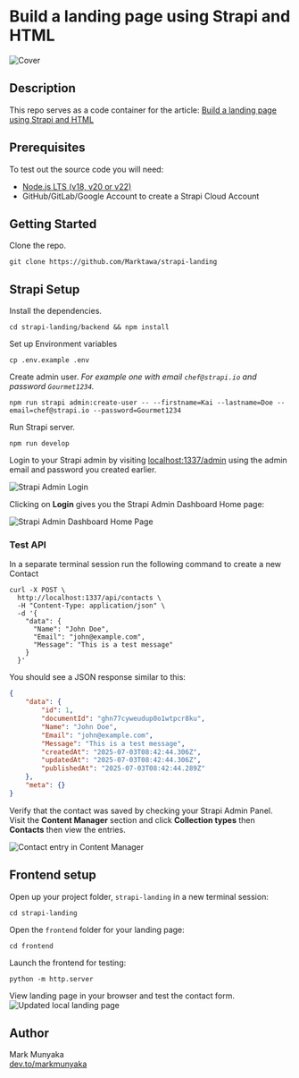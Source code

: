 # Build a landing page using Strapi and HTML

![Cover](https://res.cloudinary.com/craigsims808/image/upload/v1751544336/strapi/strapi-landing/cover_ljxbze.png)

## Description

This repo serves as a code container for the article: [Build a landing page using Strapi and HTML](https://dev.to/markmunyaka/build-a-landing-page-using-strapi-and-vanilla-html-pl0)

## Prerequisites

To test out the source code you will need:
- [Node.js LTS (v18, v20 or v22)](https://nodejs.org/)
- GitHub/GitLab/Google Account to create a Strapi Cloud Account

## Getting Started

Clone the repo.
```shell
git clone https://github.com/Marktawa/strapi-landing
```

## Strapi Setup

Install the dependencies.
```shell
cd strapi-landing/backend && npm install
```

Set up Environment variables
```shell
cp .env.example .env
```

Create admin user. *For example one with email `chef@strapi.io` and password `Gourmet1234`.*
```shell
npm run strapi admin:create-user -- --firstname=Kai --lastname=Doe --email=chef@strapi.io --password=Gourmet1234
```

Run Strapi server.
```shell
npm run develop
```

Login to your Strapi admin by visiting [localhost:1337/admin](http://localhost:1337/admin) using the admin email and password you created earlier.

![Strapi Admin Login](https://res.cloudinary.com/craigsims808/image/upload/v1737184283/strapi/strapi-railway/strapi-admin-login_mxcmfn.png)

Clicking on **Login** gives you the Strapi Admin Dashboard Home page:

![Strapi Admin Dashboard Home Page](https://res.cloudinary.com/craigsims808/image/upload/v1738201442/strapi/strapi-next-auth/strapi_admin_ja7t4h.png)

### Test API

In a separate terminal session run the following command to create a new Contact
```shell
curl -X POST \
  http://localhost:1337/api/contacts \
  -H "Content-Type: application/json" \
  -d '{
    "data": {
      "Name": "John Doe",
      "Email": "john@example.com",
      "Message": "This is a test message"
    }
  }'
```

You should see a JSON response similar to this:
```json
{
    "data": {
        "id": 1,
        "documentId": "ghn77cyweudup0o1wtpcr8ku",
        "Name": "John Doe",
        "Email": "john@example.com",
        "Message": "This is a test message",
        "createdAt": "2025-07-03T08:42:44.306Z",
        "updatedAt": "2025-07-03T08:42:44.306Z",
        "publishedAt": "2025-07-03T08:42:44.289Z"
    },
    "meta": {}
}
```

Verify that the contact was saved by checking your Strapi Admin Panel. Visit the **Content Manager** section and click **Collection types** then **Contacts** then view the entries.

![Contact entry in Content Manager](https://res.cloudinary.com/craigsims808/image/upload/v1751532292/strapi/strapi-landing/verify-contact-in-Strapi-admin_xrynav.png)

## Frontend setup

Open up your project folder, `strapi-landing` in a new terminal session:
```shell
cd strapi-landing
```

Open the `frontend` folder for your landing page:
```shell
cd frontend
```

Launch the frontend for testing:
```shell
python -m http.server
```

View landing page in your browser and test the contact form.
![Updated local landing page](https://res.cloudinary.com/craigsims808/image/upload/v1751535693/strapi/strapi-landing/landing-page-full-screenshot-tinified_hgo4ar.png)

## Author

Mark Munyaka  
[dev.to/markmunyaka](https://dev.to/markmunyaka)



